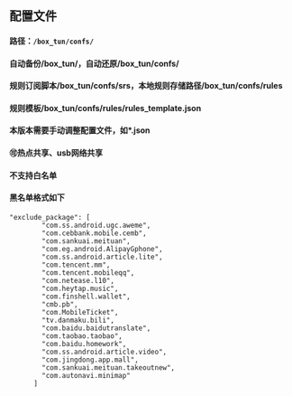 ## 配置文件
#### 路径：`/box_tun/confs/`
#### 自动备份/box_tun/，自动还原/box_tun/confs/
#### 规则订阅脚本/box_tun/confs/srs，本地规则存储路径/box_tun/confs/rules
#### 规则模板/box_tun/confs/rules/rules_template.json
#### 本版本需要手动调整配置文件，如*.json
#### 🉑热点共享、usb网络共享
#### 不支持白名单
#### 黑名单格式如下

```
"exclude_package": [
        "com.ss.android.ugc.aweme",
        "com.cebbank.mobile.cemb",
        "com.sankuai.meituan",
        "com.eg.android.AlipayGphone",
        "com.ss.android.article.lite",
        "com.tencent.mm",
        "com.tencent.mobileqq",
        "com.netease.l10",
        "com.heytap.music",
        "com.finshell.wallet",
        "cmb.pb",
        "com.MobileTicket",
        "tv.danmaku.bili",
        "com.baidu.baidutranslate",
        "com.taobao.taobao",
        "com.baidu.homework",
        "com.ss.android.article.video",
        "com.jingdong.app.mall",
        "com.sankuai.meituan.takeoutnew",
        "com.autonavi.minimap"
      ]
```
